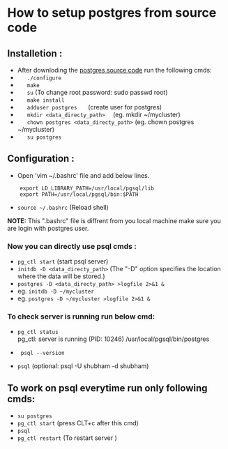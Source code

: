# How to setup postgres from source code

## Installetion :
- After downloding the [postgres source code](https://www.postgresql.org/ftp/source/v9.4.26/)  run the following cmds:
- `    ./configure `
- `    make `
- `    su ` (To change root password: sudo passwd root)
- `    make install  `
- `    adduser postgres    ` (create user for postgres)
- `    mkdir <data_directy_path>   ` (eg. mkdir ~/mycluster)
- `    chown postgres <data_directy_path> ` (eg. chown postgres ~/mycluster)
- `    su postgres `

## Configuration :
-   Open 'vim ~/.bashrc' file and add below lines.
``` 
    export LD_LIBRARY_PATH=/usr/local/pgsql/lib  
    export PATH=/usr/local/pgsql/bin:$PATH 
```
- ` source ~/.bashrc ` (Reload shell)

**NOTE:** This ".bashrc" file is diffrent from you local machine make sure you are login with postgres user.

### Now you can directly use psql cmds :
- ` pg_ctl start `     (start psql server)
- ` initdb -D <data_directy_path> ` (The "-D" option specifies the location where the data will be stored.)
- ` postgres -D <data_directy_path> >logfile 2>&1 & `
- eg. ` initdb -D ~/mycluster `
- eg. ` postgres -D ~/mycluster >logfile 2>&1 & `

### To check server is running run below cmd: 
- ` pg_ctl status `         
        pg_ctl: server is running (PID: 10246)
        /usr/local/pgsql/bin/postgres

- ` psql --version`
- ` psql ` (optional: psql -U shubham -d shubham)

## To work on psql everytime run only following cmds:
- `su postgres`
- ` pg_ctl start ` (press CLT+c after this cmd)
- ` psql `
- ` pg_ctl restart ` (To restart server )
